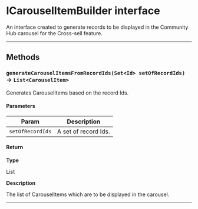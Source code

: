 # ICarouselItemBuilder interface

An interface created to generate records to be displayed in the Community Hub carousel for the Cross-sell feature.

---
## Methods
### `generateCarouselItemsFromRecordIds(Set<Id> setOfRecordIds)` → `List<CarouselItem>`

Generates CarouselItems based on the record Ids.

#### Parameters
|Param|Description|
|-----|-----------|
|`setOfRecordIds` |  A set of record Ids. |

#### Return

**Type**

List<CarouselItem>

**Description**

The list of CarouselItems which are to be displayed in the carousel.

---
